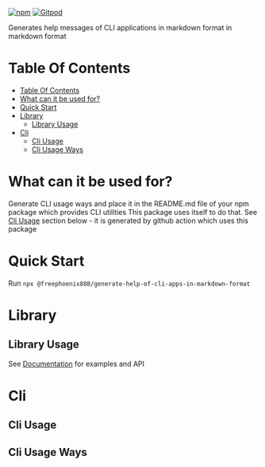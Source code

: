 [![npm](https://img.shields.io/npm/v/@freephoenix888/generate-help-of-cli-apps-in-markdown-format.svg)](https://www.npmjs.com/package/@freephoenix888/generate-help-of-cli-apps-in-markdown-format)
[![Gitpod](https://img.shields.io/badge/Gitpod-ready--to--code-blue?logo=gitpod)](https://gitpod.io/#https://github.com/freephoenix888/generate-help-of-cli-apps-in-markdown-format) 

Generates help messages of CLI applications in markdown format in markdown format

# Table Of Contents
<!-- TABLE_OF_CONTENTS_START -->
- [Table Of Contents](#table-of-contents)
- [What can it be used for?](#what-can-it-be-used-for)
- [Quick Start](#quick-start)
- [Library](#library)
  * [Library Usage](#library-usage)
- [Cli](#cli)
  * [Cli Usage](#cli-usage)
  * [Cli Usage Ways](#cli-usage-ways)
<!-- TABLE_OF_CONTENTS_END -->

# What can it be used for?
Generate CLI usage ways and place it in the README.md file of your npm package which provides CLI utilities
This package uses itself to do that. See [Cli Usage](#cli-usage) section below - it is generated by github action which uses this package

# Quick Start
Run `npx @freephoenix888/generate-help-of-cli-apps-in-markdown-format`

# Library
## Library Usage
See [Documentation] for examples and API
# Cli
## Cli Usage
<!-- CLI_HELP_START -->
<!-- CLI_HELP_END -->

## Cli Usage Ways
<!-- CLI_USAGE_WAYS_START -->
<!-- CLI_USAGE_WAYS_END -->


[Documentation]: https://freephoenix888.github.io/generate-help-of-cli-apps-in-markdown-format/